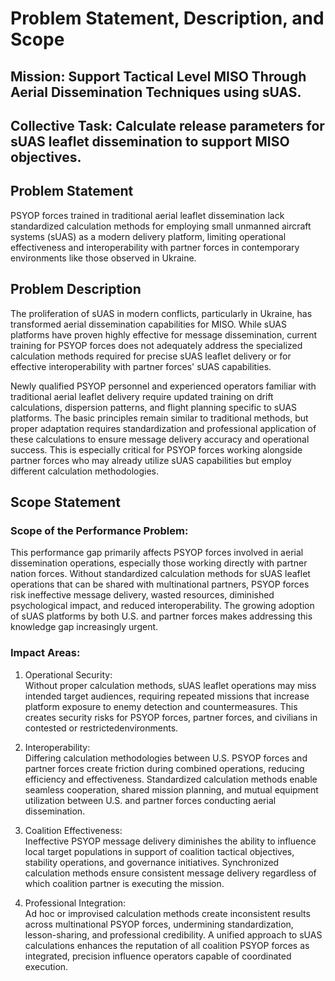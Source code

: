 # Problem Statement, Description, and Scope 
## Mission: Support Tactical Level MISO Through Aerial Dissemination Techniques using sUAS. 
## Collective Task: Calculate release parameters for sUAS leaflet dissemination to support MISO objectives. 

## Problem Statement
PSYOP forces trained in traditional aerial leaflet dissemination lack standardized calculation methods for employing small unmanned aircraft systems (sUAS) as a modern delivery platform, limiting operational effectiveness and interoperability with partner forces in contemporary environments like those observed in Ukraine.

## Problem Description
The proliferation of sUAS in modern conflicts, particularly in Ukraine, has transformed aerial dissemination capabilities for MISO. While sUAS platforms have proven highly effective for message dissemination, current training for PSYOP forces does not adequately address the specialized calculation methods required for precise sUAS leaflet delivery or for effective interoperability with partner forces' sUAS capabilities. 

Newly qualified PSYOP personnel and experienced operators familiar with traditional aerial leaflet delivery require updated training on drift calculations, dispersion patterns, and flight planning specific to sUAS platforms. The basic principles remain similar to traditional methods, but proper adaptation requires standardization and professional application of these calculations to ensure message delivery accuracy and operational success. This is especially critical for PSYOP forces working alongside partner forces who may already utilize sUAS capabilities but employ different calculation methodologies.

## Scope Statement
### Scope of the Performance Problem:  
This performance gap primarily affects PSYOP forces involved in aerial dissemination operations, especially those working directly with partner nation forces. Without standardized calculation methods for sUAS leaflet operations that can be shared with multinational partners, PSYOP forces risk ineffective message delivery, wasted resources, diminished psychological impact, and reduced interoperability. The growing adoption of sUAS platforms by both U.S. and partner forces makes addressing this knowledge gap increasingly urgent.

### Impact Areas:
1. Operational Security:  
   Without proper calculation methods, sUAS leaflet operations may miss intended target audiences, requiring repeated missions that increase platform exposure to enemy detection and countermeasures. This creates security risks for PSYOP forces, partner forces, and civilians in contested or restrictedenvironments.

2. Interoperability:  
   Differing calculation methodologies between U.S. PSYOP forces and partner forces create friction during combined operations, reducing efficiency and effectiveness. Standardized calculation methods enable seamless cooperation, shared mission planning, and mutual equipment utilization between U.S. and partner forces conducting aerial dissemination.

3. Coalition Effectiveness:  
   Ineffective PSYOP message delivery diminishes the ability to influence local target populations in support of coalition tactical objectives, stability operations, and governance initiatives. Synchronized calculation methods ensure consistent message delivery regardless of which coalition partner is executing the mission.

4. Professional Integration:  
   Ad hoc or improvised calculation methods create inconsistent results across multinational PSYOP forces, undermining standardization, lesson-sharing, and professional credibility. A unified approach to sUAS calculations enhances the reputation of all coalition PSYOP forces as integrated, precision influence operators capable of coordinated execution. 